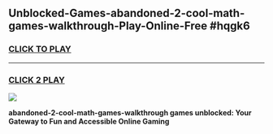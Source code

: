 
## Unblocked-Games-abandoned-2-cool-math-games-walkthrough-Play-Online-Free #hqgk6
<h3>
<a href="https://us.freeplayer.one?title=abandoned-2-cool-math-games-walkthrough&ref=10M">CLICK TO PLAY</a></h3>
<hr>

<h3>
<a href="https://us.freeplayer.one?title=abandoned-2-cool-math-games-walkthrough&ref=10M">CLICK 2 PLAY</a>
  
</h3>

<a href="https://us.freeplayer.one?title=abandoned-2-cool-math-games-walkthrough&ref=10M"><img src="https://clearcache.store/games.png"></a>


**abandoned-2-cool-math-games-walkthrough games unblocked: Your Gateway to Fun and Accessible Online Gaming**
